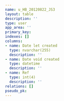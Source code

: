 ```yaml
---
name: u_HB_20120822_JS3
layout: table
description: ''
type: user
app_area: ''
primary_key: 
indexes: []
columns:
- name: Date let created
  type: nvarchar(255)
  description: ''
- name: Date void created
  type: datetime
  description: ''
- name: Ref
  type: int(4)
  description: ''
relations: []
pseudo_pk: 
---
```


